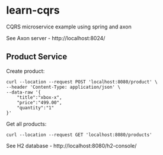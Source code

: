 # learn-cqrs
CQRS microservice example using spring and axon

See Axon server - http://localhost:8024/


## Product Service

Create product:
```
curl --location --request POST 'localhost:8080/product' \
--header 'Content-Type: application/json' \
--data-raw '{
    "title":"xbox-x",
    "price":"499.00",
    "quantity":"1"
}'
```

Get all products:
```
curl --location --request GET 'localhost:8080/products'
```

See H2 database - http://localhost:8080/h2-console/